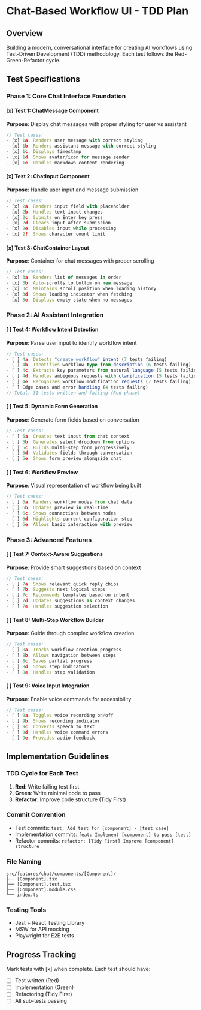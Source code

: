 # Chat-Based Workflow UI - TDD Plan

## Overview
Building a modern, conversational interface for creating AI workflows using Test-Driven Development (TDD) methodology. Each test follows the Red-Green-Refactor cycle.

## Test Specifications

### Phase 1: Core Chat Interface Foundation

#### [x] Test 1: ChatMessage Component
**Purpose**: Display chat messages with proper styling for user vs assistant
```typescript
// Test cases:
- [x] 1a. Renders user message with correct styling
- [x] 1b. Renders assistant message with correct styling  
- [x] 1c. Displays timestamp
- [x] 1d. Shows avatar/icon for message sender
- [x] 1e. Handles markdown content rendering
```

#### [x] Test 2: ChatInput Component
**Purpose**: Handle user input and message submission
```typescript
// Test cases:
- [x] 2a. Renders input field with placeholder
- [x] 2b. Handles text input changes
- [x] 2c. Submits on Enter key press
- [x] 2d. Clears input after submission
- [x] 2e. Disables input while processing
- [x] 2f. Shows character count limit
```

#### [x] Test 3: ChatContainer Layout
**Purpose**: Container for chat messages with proper scrolling
```typescript
// Test cases:
- [x] 3a. Renders list of messages in order
- [x] 3b. Auto-scrolls to bottom on new message
- [x] 3c. Maintains scroll position when loading history
- [x] 3d. Shows loading indicator when fetching
- [x] 3e. Displays empty state when no messages
```

### Phase 2: AI Assistant Integration

#### [ ] Test 4: Workflow Intent Detection
**Purpose**: Parse user input to identify workflow intent
```typescript
// Test cases:
- [ ] 4a. Detects "create workflow" intent (7 tests failing)
- [ ] 4b. Identifies workflow type from description (6 tests failing)
- [ ] 4c. Extracts key parameters from natural language (5 tests failing)
- [ ] 4d. Handles ambiguous requests with clarification (5 tests failing)
- [ ] 4e. Recognizes workflow modification requests (7 tests failing)
- [ ] Edge cases and error handling (4 tests failing)
// Total: 31 tests written and failing (Red phase)
```

#### [ ] Test 5: Dynamic Form Generation
**Purpose**: Generate form fields based on conversation
```typescript
// Test cases:
- [ ] 5a. Creates text input from chat context
- [ ] 5b. Generates select dropdown from options
- [ ] 5c. Builds multi-step form progressively
- [ ] 5d. Validates fields through conversation
- [ ] 5e. Shows form preview alongside chat
```

#### [ ] Test 6: Workflow Preview
**Purpose**: Visual representation of workflow being built
```typescript
// Test cases:
- [ ] 6a. Renders workflow nodes from chat data
- [ ] 6b. Updates preview in real-time
- [ ] 6c. Shows connections between nodes
- [ ] 6d. Highlights current configuration step
- [ ] 6e. Allows basic interaction with preview
```

### Phase 3: Advanced Features

#### [ ] Test 7: Context-Aware Suggestions
**Purpose**: Provide smart suggestions based on context
```typescript
// Test cases:
- [ ] 7a. Shows relevant quick reply chips
- [ ] 7b. Suggests next logical steps
- [ ] 7c. Recommends templates based on intent
- [ ] 7d. Updates suggestions as context changes
- [ ] 7e. Handles suggestion selection
```

#### [ ] Test 8: Multi-Step Workflow Builder
**Purpose**: Guide through complex workflow creation
```typescript
// Test cases:
- [ ] 8a. Tracks workflow creation progress
- [ ] 8b. Allows navigation between steps
- [ ] 8c. Saves partial progress
- [ ] 8d. Shows step indicators
- [ ] 8e. Handles step validation
```

#### [ ] Test 9: Voice Input Integration
**Purpose**: Enable voice commands for accessibility
```typescript
// Test cases:
- [ ] 9a. Toggles voice recording on/off
- [ ] 9b. Shows recording indicator
- [ ] 9c. Converts speech to text
- [ ] 9d. Handles voice command errors
- [ ] 9e. Provides audio feedback
```

## Implementation Guidelines

### TDD Cycle for Each Test
1. **Red**: Write failing test first
2. **Green**: Write minimal code to pass
3. **Refactor**: Improve code structure (Tidy First)

### Commit Convention
- Test commits: `test: Add test for [component] - [test case]`
- Implementation commits: `feat: Implement [component] to pass [test]`
- Refactor commits: `refactor: [Tidy First] Improve [component] structure`

### File Naming
```
src/features/chat/components/[Component]/
├── [Component].tsx
├── [Component].test.tsx
├── [Component].module.css
└── index.ts
```

### Testing Tools
- Jest + React Testing Library
- MSW for API mocking
- Playwright for E2E tests

## Progress Tracking
Mark tests with [x] when complete. Each test should have:
- [ ] Test written (Red)
- [ ] Implementation (Green)
- [ ] Refactoring (Tidy First)
- [ ] All sub-tests passing